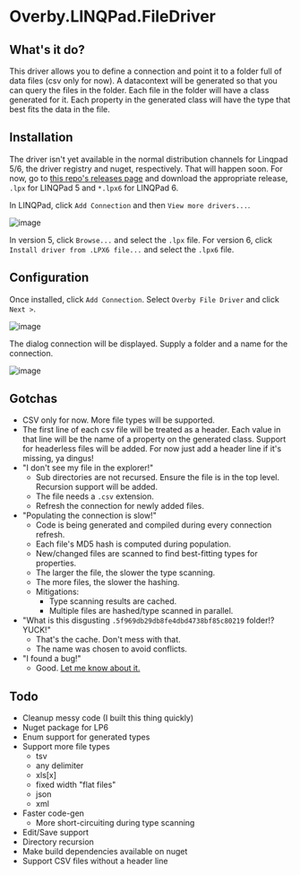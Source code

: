# Overby.LINQPad.FileDriver

## What's it do?

This driver allows you to define a connection and point it to a folder full of data files (csv only for now). A datacontext will be generated so that you can query the files in the folder. Each file in the folder will have a class generated for it. Each property in the generated class will have the type that best fits the data in the file.

## Installation

The driver isn't yet available in the normal distribution channels for Linqpad 5/6, the driver registry and nuget, respectively. That will happen soon. For now, go to [this repo's releases page](https://github.com/ronnieoverby/Overby.LINQPad.FileDriver/releases) and download the appropriate release, `.lpx` for LINQPad 5 and `*.lpx6` for LINQPad 6.

In LINQPad, click `Add Connection` and then `View more drivers...`.

![image](https://user-images.githubusercontent.com/101028/79165476-3039d000-7db1-11ea-8753-ea6501897f6c.png)

In version 5, click `Browse...` and select the `.lpx` file. For version 6, click `Install driver from .LPX6 file...` and select the `.lpx6` file.

## Configuration

Once installed, click `Add Connection`. Select `Overby File Driver` and click `Next >`.

![image](https://user-images.githubusercontent.com/101028/79165801-e2719780-7db1-11ea-99e3-a2b620ea5488.png)

The dialog connection will be displayed. Supply a folder and a name for the connection.

![image](https://user-images.githubusercontent.com/101028/79165884-0b922800-7db2-11ea-98fa-697d6261aadc.png)

## Gotchas

- CSV only for now. More file types will be supported.
- The first line of each csv file will be treated as a header. Each value in that line will be the name of a property on the generated class. Support for headerless files will be added. For now just add a header line if it's missing, ya dingus!
- "I don't see my file in the explorer!"
  - Sub directories are not recursed. Ensure the file is in the top level. Recursion support will be added.
  - The file needs a `.csv` extension.
  - Refresh the connection for newly added files.
- "Populating the connection is slow!"
  - Code is being generated and compiled during every connection refresh.
  - Each file's MD5 hash is computed during population.
  - New/changed files are scanned to find best-fitting types for properties.
  - The larger the file, the slower the type scanning.
  - The more files, the slower the hashing.  
  - Mitigations: 
     - Type scanning results are cached.
     - Multiple files are hashed/type scanned in parallel.
 - "What is this disgusting `.5f969db29db8fe4dbd4738bf85c80219` folder!? YUCK!"
   - That's the cache. Don't mess with that.
   - The name was chosen to avoid conflicts.
 - "I found a bug!"
   - Good. [Let me know about it.](https://github.com/ronnieoverby/Overby.LINQPad.FileDriver/issues)

## Todo

- Cleanup messy code (I built this thing quickly)
- Nuget package for LP6
- Enum support for generated types
- Support more file types
  - tsv
  - any delimiter
  - xls[x]
  - fixed width "flat files"
  - json
  - xml
- Faster code-gen
  - More short-circuiting during type scanning
- Edit/Save support
- Directory recursion
- Make build dependencies available on nuget
- Support CSV files without a header line
